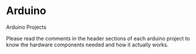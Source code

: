 # Arduino
Arduino Projects

Please read the comments in the header sections of each arduino project to know the hardware components needed and how it actually works.

